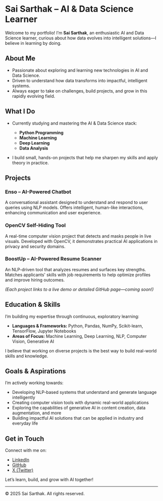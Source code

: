 # Sai Sarthak – AI & Data Science Learner

Welcome to my portfolio! I’m **Sai Sarthak**, an enthusiastic AI and Data Science learner, curious about how data evolves into intelligent solutions—I believe in learning by doing.

##  About Me
- Passionate about exploring and learning new technologies in AI and Data Science.
- Driven to understand how data transforms into impactful, intelligent systems.
- Always eager to take on challenges, build projects, and grow in this rapidly evolving field.

## What I Do
- Currently studying and mastering the AI & Data Science stack:
  - **Python Programming**
  - **Machine Learning**
  - **Deep Learning**
  - **Data Analysis**

- I build small, hands-on projects that help me sharpen my skills and apply theory in practice.

## Projects

### **Enso – AI-Powered Chatbot**
A conversational assistant designed to understand and respond to user queries using NLP models. Offers intelligent, human-like interactions, enhancing communication and user experience.

### **OpenCV Self-Hiding Tool**
A real-time computer vision project that detects and masks people in live visuals. Developed with OpenCV, it demonstrates practical AI applications in privacy and security domains.

### **BoostUp – AI-Powered Resume Scanner**
An NLP-driven tool that analyzes resumes and surfaces key strengths. Matches applicants' skills with job requirements to help optimize profiles and improve hiring outcomes.

*(Each project links to a live demo or detailed GitHub page—coming soon!)*

## Education & Skills

I’m building my expertise through continuous, exploratory learning:

- **Languages & Frameworks:** Python, Pandas, NumPy, Scikit-learn, TensorFlow, Jupyter Notebooks  
- **Areas of Focus:** Machine Learning, Deep Learning, NLP, Computer Vision, Generative AI  

I believe that working on diverse projects is the best way to build real-world skills and knowledge.

## Goals & Aspirations

I’m actively working towards:

- Developing NLP-based systems that understand and generate language intelligently  
- Creating computer vision tools with dynamic real-world applications  
- Exploring the capabilities of generative AI in content creation, data augmentation, and more  
- Building impactful AI solutions that can be applied in industry and everyday life  

## Get in Touch

Connect with me on:

- [LinkedIn](#)  
- [GitHub](#)  
- [X (Twitter)](#)

Let’s learn, build, and grow with AI together!

---

© 2025 Sai Sarthak. All rights reserved.
